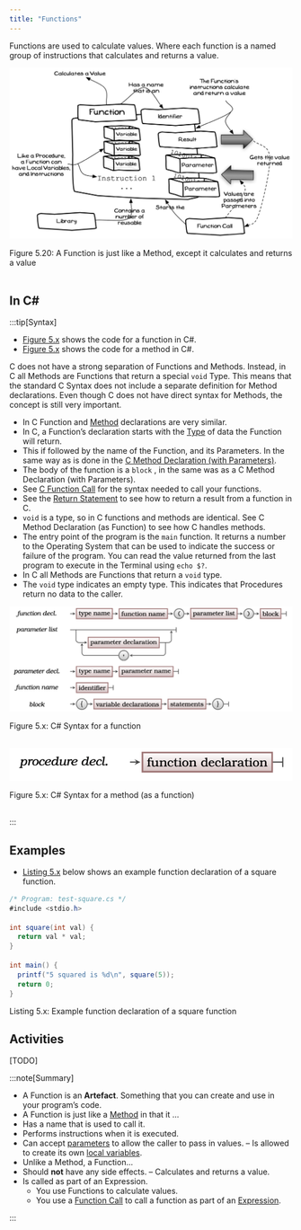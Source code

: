 ```yaml
---
title: "Functions"
---
```


Functions are used to calculate values. Where each function is a named group of instructions that calculates and returns a value.


<a id="FigureFunction"></a>

![Figure 5.20 A Function is just like a Method, except it calculates and returns a value](./images/storing-and-using-data/function.png "A Function is just like a Method, except it calculates and returns a value")

<div class="caption"><span class="caption-figure-nbr">Figure 5.20: </span>A Function is just like a Method, except it calculates and returns a value</div> <br/>

## In C#

:::tip[Syntax]

- [Figure 5.x](#FigureFunctionSyntax) shows the code for a function in C#.
- [Figure 5.x](#FigureMethodSyntax) shows the code for a method in C#.

C does not have a strong separation of Functions and Methods. Instead, in C all Methods are Functions that return a special `void` Type. This means that the standard C Syntax does not include a separate definition for Method declarations. Even though C does not have direct syntax for Methods, the concept is still very important.

- In C Function and [Method](../03-method) declarations are very similar.
- In C, a Function’s declaration starts with the [Type](../06-type) of data the Function will return.
- This if followed by the name of the Function, and its Parameters. In the same way as is done in the [C Method Declaration (with Parameters)](../16-parameter#FigureParameterSyntax).
- The body of the function is a `block` , in the same was as a C Method Declaration (with Parameters).
- See [C Function Call](../21-function-call) for the syntax needed to call your functions.
- See the [Return Statement](../22-return-statement) to see how to return a result from a function in C.
- `void` is a type, so in C functions and methods are identical. See C Method Declaration (as Function) to see how C handles methods.
- The entry point of the program is the `main` function. It returns a number to the Operating System that can be used to indicate the success or failure of the program. You can read the value returned from the last program to execute in the Terminal using `echo $?`.
- In C all Methods are Functions that return a `void` type.
- The `void` type indicates an empty type. This indicates that Procedures return no data to the caller.



<a id="FigureFunctionSyntax"></a>

![Figure 5.x C# Syntax for a function](./images/storing-and-using-data/FunctionSyntax.png "C# Syntax for a function")
<div class="caption"><span class="caption-figure-nbr">Figure 5.x: </span>C# Syntax for a function</div><br/>

<a id="FigureMethodSyntax"></a>

![Figure 5.x C# Syntax for a method (as a function)](./images/storing-and-using-data/MethodSyntax.png "C# Syntax for a method (as a function)")
<div class="caption"><span class="caption-figure-nbr">Figure 5.x: </span>C# Syntax for a method (as a function)</div><br/>

:::

## Examples

- [Listing 5.x](#ListingFunctionDeclaration) below shows an example function declaration of a square function.

<a id="ListingFunctionDeclaration"></a>

```csharp
/* Program: test-square.cs */
#include <stdio.h>

int square(int val) {
  return val * val;
}

int main() {
  printf("5 squared is %d\n", square(5));
  return 0;
}

```
<div class="caption"><span class="caption-figure-nbr">Listing 5.x: </span>Example function declaration of a square function</div>


## Activities

[TODO]

:::note[Summary]

- A Function is an **Artefact**. Something that you can create and use in your program’s code.
- A Function is just like a [Method](../03-method) in that it ...
- Has a name that is used to call it.
- Performs instructions when it is executed.
- Can accept [parameters](../16-parameter) to allow the caller to pass in values. – Is allowed to create its own [local variables](../14-local-variable).
- Unlike a Method, a Function...
- Should **not** have any side effects. – Calculates and returns a value.
- Is called as part of an Expression.
  - You use Functions to calculate values.
  - You use a [Function Call](../21-function-call) to call a function as part of an [Expression](../23-expression).

:::